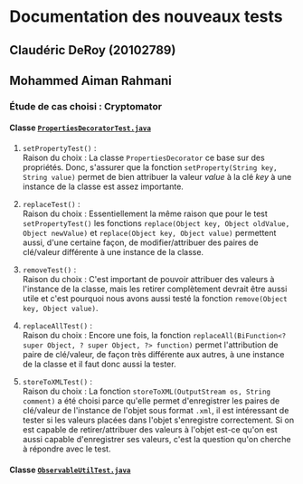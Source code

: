 # Documentation des nouveaux tests
## Claudéric DeRoy (20102789)
## Mohammed Aiman Rahmani
### Étude de cas choisi : Cryptomator

#### Classe [`PropertiesDecoratorTest.java`](https://github.com/neurok8050/cryptomator/blob/develop/src/test/java/org/cryptomator/common/PropertiesDecoratorTest.java)

1. `setPropertyTest()` :  
Raison du choix : La classe `PropertiesDecorator` ce base sur des propriétés. Donc, s'assurer que la fonction  `setProperty(String key, String value)` permet de bien attribuer la valeur *value* à la clé *key* à une instance de la classe est assez importante.

2. `replaceTest()` :  
Raison du choix : Essentiellement la même raison que pour le test `setPropertyTest()` les fonctions `replace(Object key, Object oldValue, Object newValue)` et `replace(Object key, Object value)` permettent aussi, d'une certaine façon, de modifier/attribuer des paires de clé/valeur différente à une instance de la classe.

3. `removeTest()` :  
Raison du choix : C'est important de pouvoir attribuer des valeurs à l'instance de la classe, mais les retirer complètement devrait être aussi utile et c'est pourquoi nous avons aussi testé la fonction `remove(Object key, Object value)`.

4. `replaceAllTest()` :  
Raison du choix : Encore une fois, la fonction `replaceAll(BiFunction<? super Object, ? super Object, ?> function)` permet l'attribution de paire de clé/valeur, de façon très différente aux autres, à une instance de la classe et il faut donc aussi la tester.

5. `storeToXMLTest()` :  
Raison du choix : La fonction `storeToXML(OutputStream os, String comment)` a été choisi parce qu'elle permet d'enregistrer les paires de clé/valeur de l'instance de l'objet sous format `.xml`, il est intéressant de tester si les valeurs placées dans l'objet s'enregistre correctement. Si on est capable de retirer/attribuer des valeurs à l'objet est-ce qu'on est aussi capable d'enregistrer ses valeurs, c'est la question qu'on cherche à répondre avec le test.



#### Classe [`ObservableUtilTest.java`](https://github.com/neurok8050/cryptomator/blob/develop/src/test/java/org/cryptomator/common/ObservableUtilTest.java)

